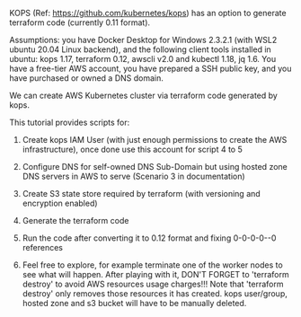 KOPS (Ref: https://github.com/kubernetes/kops) has an option to generate terraform code (currently 0.11 format).

Assumptions: you have Docker Desktop for Windows 2.3.2.1 (with WSL2 ubuntu 20.04 Linux backend), and the following client tools installed in ubuntu:
kops 1.17, terraform 0.12, awscli v2.0 and kubectl 1.18, jq 1.6.
You have a free-tier AWS account, you have prepared a SSH public key, and you have purchased or owned a DNS domain.

We can create AWS Kubernetes cluster via terraform code generated by kops. 

This tutorial provides scripts for:

1. Create kops IAM User (with just enough permissions to create the AWS infrastructure), once done use this account for script 4 to 5
2. Configure DNS for self-owned DNS Sub-Domain but using hosted zone DNS servers in AWS to serve (Scenario 3 in documentation)
3. Create S3 state store required by terraform (with versioning and encryption enabled)
4. Generate the terraform code
5. Run the code after converting it to 0.12 format and fixing 0-0-0-0--0 references

6. Feel free to explore, for example terminate one of the worker nodes to see what will happen. After playing with it, DON'T FORGET to 'terraform destroy' to avoid AWS resources usage charges!!! Note that 'terraform destroy' only removes those resources it has created. kops user/group, hosted zone and s3 bucket will have to be manually deleted.
